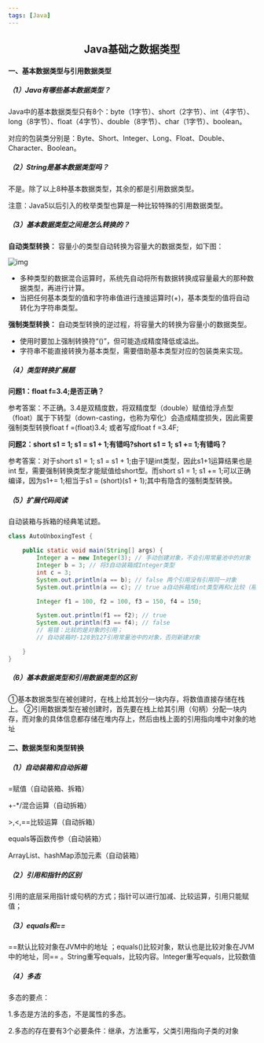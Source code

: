 ```yaml
---
tags: [Java]
---
```

## <center>Java基础之数据类型</center>

####  一、基本数据类型与引用数据类型

#####    （1）Java有哪些基本数据类型？

Java中的基本数据类型只有8个：byte（1字节）、short（2字节）、int（4字节）、long（8字节）、float（4字节）、double（8字节）、char（1字节）、boolean。

对应的包装类分别是：Byte、Short、Integer、Long、Float、Double、Character、Boolean。

#####   （2）String是基本数据类型吗？

不是。除了以上8种基本数据类型，其余的都是引用数据类型。

注意：Java5以后引入的枚举类型也算是一种比较特殊的引用数据类型。

#####   （3）基本数据类型之间是怎么转换的？

**自动类型转换：** 容量小的类型自动转换为容量大的数据类型，如下图：

![img](https://mmbiz.qpic.cn/mmbiz_jpg/MR0qZ054bECjy0EnDvzKhT0NZOibPeANYFzx7dkInMjNWcpTlVODiaVQDMzZfvjoJcvhKF1DYZSsJvAAwRW6vK9Q/640?wx_fmt=jpeg&tp=webp&wxfrom=5&wx_lazy=1&wx_co=1)

- 多种类型的数据混合运算时，系统先自动将所有数据转换成容量最大的那种数据类型，再进行计算。
- 当把任何基本类型的值和字符串值进行连接运算时(+)，基本类型的值将自动转化为字符串类型。

**强制类型转换：** 自动类型转换的逆过程，将容量大的转换为容量小的数据类型。

- 使用时要加上强制转换符“()”，但可能造成精度降低或溢出。
- 字符串不能直接转换为基本类型，需要借助基本类型对应的包装类来实现。

#####   （4）类型转换扩展题

**问题1：float f=3.4;是否正确？**

参考答案：不正确。3.4是双精度数，将双精度型（double）赋值给浮点型（float）属于下转型（down-casting，也称为窄化）会造成精度损失，因此需要强制类型转换float f =(float)3.4; 或者写成float f =3.4F;

**问题2：short s1 = 1; s1 = s1 + 1;有错吗?short s1 = 1; s1 += 1;有错吗？**

参考答案：对于short s1 = 1; s1 = s1 + 1;由于1是int类型，因此s1+1运算结果也是int 型，需要强制转换类型才能赋值给short型。而short s1 = 1; s1 += 1;可以正确编译，因为s1+= 1;相当于s1 = (short)(s1 + 1);其中有隐含的强制类型转换。

#####     （5）扩展代码阅读

自动装箱与拆箱的经典笔试题。

```java
class AutoUnboxingTest {

    public static void main(String[] args) {
        Integer a = new Integer(3); // 手动创建对象，不会引用常量池中的对象
        Integer b = 3; // 将3自动装箱成Integer类型
        int c = 3;
        System.out.println(a == b); // false 两个引用没有引用同一对象
        System.out.println(a == c); // true a自动拆箱成int类型再和c比较（易错）

        Integer f1 = 100, f2 = 100, f3 = 150, f4 = 150;

        System.out.println(f1 == f2); // true
        System.out.println(f3 == f4); // false
        // 易错：比较的是对象的引用；
        // 自动装箱时-128到127引用常量池中的对象，否则新建对象

    }
}
```

#####   （6）基本数据类型和引用数据类型的区别

①基本数据类型在被创建时，在栈上给其划分一块内存，将数值直接存储在栈上。
②引用数据类型在被创建时，首先要在栈上给其引用（句柄）分配一块内存，而对象的具体信息都存储在堆内存上，然后由栈上面的引用指向堆中对象的地址

####   二、数据类型和类型转换

#####     （1）自动装箱和自动拆箱

=赋值（自动装箱、拆箱）

+-*/混合运算（自动拆箱）

\>,<,==比较运算（自动拆箱）

equals等函数传参（自动装箱）

ArrayList、hashMap添加元素（自动装箱）

#####     （2）引用和指针的区别

引用的底层采用指针或句柄的方式；指针可以进行加减、比较运算，引用只能赋值；

#####     （3）equals和==

==默认比较对象在JVM中的地址 ；equals()比较对象，默认也是比较对象在JVM中的地址，同== 。String重写equals，比较内容。Integer重写equals，比较数值

#####       （4）多态

多态的要点：

1.多态是方法的多态，不是属性的多态。

2.多态的存在要有3个必要条件：继承，方法重写，父类引用指向子类的对象

